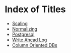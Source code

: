 # Index of Titles

- [Scaling]
- [Normalizing]
- [Postgresql]
- [Write Ahead Log]
- [Column Oriented DBs]

<!-- links -->

[Scaling]: database-scaling.md
[Normalizing]: normalizing.md
[Postgresql]: postgres.md
[Write Ahead Log]: wal.md
[Column Oriented DBs]: column-oriented-db.md
